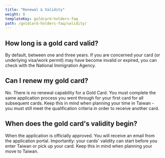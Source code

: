 ```yaml
---
title: "Renewal & Validity"
weight: 8
templateKey: goldcard-holders-faq
path: /goldcard-holders-faq/validity/
---
```


<!--- (c) Tom Fifield, licensed under a
Creative Commons Attribution-NonCommercial-ShareAlike 4.0 International License. -->

## How long is a gold card valid?

By default, between one and three years. If you are concerned your card (or underlying visa/work
permit) may have become invalid or expired, you can check with the National Immigration Agency.

## Can I renew my gold card?

No. There is no renewal capability for a Gold Card. You must complete the same application process
you went through for your first card for all subsequent cards. Keep this in mind when planning your
time in Taiwan - you must still meet the qualification criteria in order to receive another card.

## When does the gold card's validity begin?

When the application is officially approved. You will receive an email from the application portal.
Importantly: your cards' validity can start before you enter Taiwan or pick up your card. Keep
this in mind when planning your move to Taiwan.
